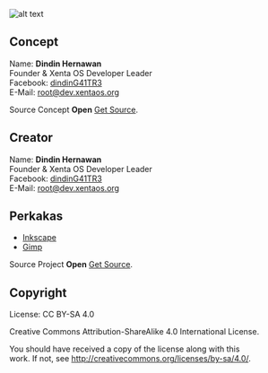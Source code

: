 ![alt text][logo]

[logo]: https://raw.githubusercontent.com/xentaos/kesenian/master/project/promotion/software/libreoffice/promotion_software_barner_web_libreoffice_xenta_os_art.png "promotion_software_barner_web_libreoffice_xenta_os_art"

## Concept
Name: **Dindin Hernawan**  
Founder & Xenta OS Developer Leader  
Facebook: [dindinG41TR3](https://facebook.com/dindinG41TR3)   
E-Mail: <root@dev.xentaos.org>  

Source Concept **Open** [Get Source](https://github.com/xentaos/kesenian/tree/master/project/promotion/software/libreoffice/concept).

## Creator
Name: **Dindin Hernawan**  
Founder & Xenta OS Developer Leader  
Facebook: [dindinG41TR3](https://facebook.com/dindinG41TR3)   
E-Mail: <root@dev.xentaos.org>  

## Perkakas
 * [Inkscape](https://inkscape.org/)  
 * [Gimp](https://www.gimp.org/)  

Source Project **Open** [Get Source](https://github.com/xentaos/kesenian/tree/master/project/promotion/software/libreoffice/source).

## Copyright
License: CC BY-SA 4.0  

Creative Commons Attribution-ShareAlike 4.0 International License.  

You should have received a copy of the license along with this  
work. If not, see <http://creativecommons.org/licenses/by-sa/4.0/>.  

